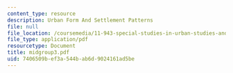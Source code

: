 ```yaml
---
content_type: resource
description: Urban Form And Settlement Patterns
file: null
file_location: /coursemedia/11-943-special-studies-in-urban-studies-and-planning-the-cardener-river-corridor-workshop-fall-2001/7406509bef3a544bab6d9024161ad5be_midgroup3.pdf
file_type: application/pdf
resourcetype: Document
title: midgroup3.pdf
uid: 7406509b-ef3a-544b-ab6d-9024161ad5be
---
```


